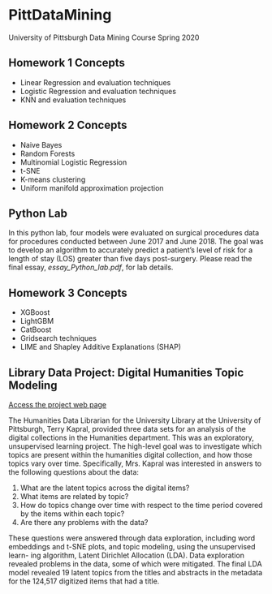 # PittDataMining
University of Pittsburgh Data Mining Course Spring 2020

## Homework 1 Concepts
* Linear Regression and evaluation techniques
* Logistic Regression and evaluation techniques
* KNN and evaluation techniques

## Homework 2 Concepts
* Naive Bayes
* Random Forests
* Multinomial Logistic Regression
* t-SNE
* K-means clustering
* Uniform manifold approximation projection

## Python Lab
In this python lab, four models were evaluated on surgical procedures data for procedures conducted between June 2017 and June 2018. The goal was to develop an algorithm to accurately predict a patient’s level of risk for a length of stay (LOS) greater than five days post-surgery. Please read the final essay, <em>essay_Python_lab.pdf</em>, for lab details.

## Homework 3 Concepts
* XGBoost
* LightGBM
* CatBoost
* Gridsearch techniques
* LIME and Shapley Additive Explanations (SHAP)

## Library Data Project: Digital Humanities Topic Modeling
<a href="https://lisaover.github.io/DigitalHumanitiesTopicModeling/" target="_blank">Access the project web page</a>

The Humanities Data Librarian for the University Library at the University of Pittsburgh, Terry Kapral, provided three data sets for an analysis of the digital collections in the Humanities department.
This was an exploratory, unsupervised learning project. The high-level goal was to investigate which topics are present within the humanities digital collection, and how those topics vary over time. Specifically, Mrs. Kapral was interested in answers to the following questions about the data:

1. What are the latent topics across the digital items?
2. What items are related by topic?
3. How do topics change over time with respect to the time period covered by the items within each topic?
4. Are there any problems with the data?

These questions were answered through data exploration, including word embeddings and t-SNE plots, and topic modeling, using the unsupervised learn- ing algorithm, Latent Dirichlet Allocation (LDA). Data exploration revealed problems in the data, some of which were mitigated. The final LDA model revealed 19 latent topics from the titles and abstracts in the metadata for the 124,517 digitized items that had a title.
